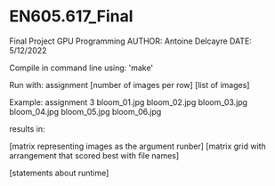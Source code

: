 # EN605.617_Final
Final Project GPU Programming
AUTHOR: Antoine Delcayre
DATE: 5/12/2022

Compile in command line using: 'make'

Run with: assignment [number of images per row] [list of images]

Example: assignment 3 bloom_01.jpg bloom_02.jpg bloom_03.jpg bloom_04.jpg bloom_05.jpg bloom_06.jpg

results in:

[matrix representing images as the argument runber]
[matrix grid with arrangement that scored best with file names]

[statements about runtime]
